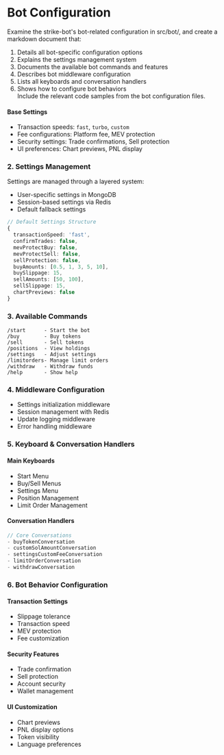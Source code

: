 # Bot Configuration

Examine the strike-bot's bot-related configuration in src/bot/, and create a markdown document that:

1. Details all bot-specific configuration options
2. Explains the settings management system
3. Documents the available bot commands and features
4. Describes bot middleware configuration
5. Lists all keyboards and conversation handlers
6. Shows how to configure bot behaviors\
   Include the relevant code samples from the bot configuration files.

#### Base Settings

* Transaction speeds: `fast`, `turbo`, `custom`
* Fee configurations: Platform fee, MEV protection
* Security settings: Trade confirmations, Sell protection
* UI preferences: Chart previews, PNL display

### 2. Settings Management

Settings are managed through a layered system:

* User-specific settings in MongoDB
* Session-based settings via Redis
* Default fallback settings

```typescript
// Default Settings Structure
{
  transactionSpeed: 'fast',
  confirmTrades: false,
  mevProtectBuy: false,
  mevProtectSell: false,
  sellProtection: false,
  buyAmounts: [0.5, 1, 3, 5, 10],
  buySlippage: 15,
  sellAmounts: [50, 100],
  sellSlippage: 15,
  chartPreviews: false
}
```

### 3. Available Commands

```
/start      - Start the bot
/buy        - Buy tokens
/sell       - Sell tokens
/positions  - View holdings
/settings   - Adjust settings
/limitorders- Manage limit orders
/withdraw   - Withdraw funds
/help       - Show help
```

### 4. Middleware Configuration

* Settings initialization middleware
* Session management with Redis
* Update logging middleware
* Error handling middleware

### 5. Keyboard & Conversation Handlers

#### Main Keyboards

* Start Menu
* Buy/Sell Menus
* Settings Menu
* Position Management
* Limit Order Management

#### Conversation Handlers

```typescript
// Core Conversations
- buyTokenConversation
- customSolAmountConversation
- settingsCustomFeeConversation
- limitOrderConversation
- withdrawConversation
```

### 6. Bot Behavior Configuration

#### Transaction Settings

* Slippage tolerance
* Transaction speed
* MEV protection
* Fee customization

#### Security Features

* Trade confirmation
* Sell protection
* Account security
* Wallet management

#### UI Customization

* Chart previews
* PNL display options
* Token visibility
* Language preferences

